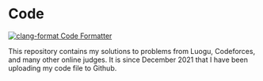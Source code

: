 # Code

[![clang-format Code Formatter](https://github.com/xinchengo/code/actions/workflows/formatter.yml/badge.svg)](https://github.com/xinchengo/code/actions/workflows/formatter.yml)

This repository contains my solutions to problems from Luogu, Codeforces, and many other online judges. It is since December 2021 that I have been uploading my code file to Github.
